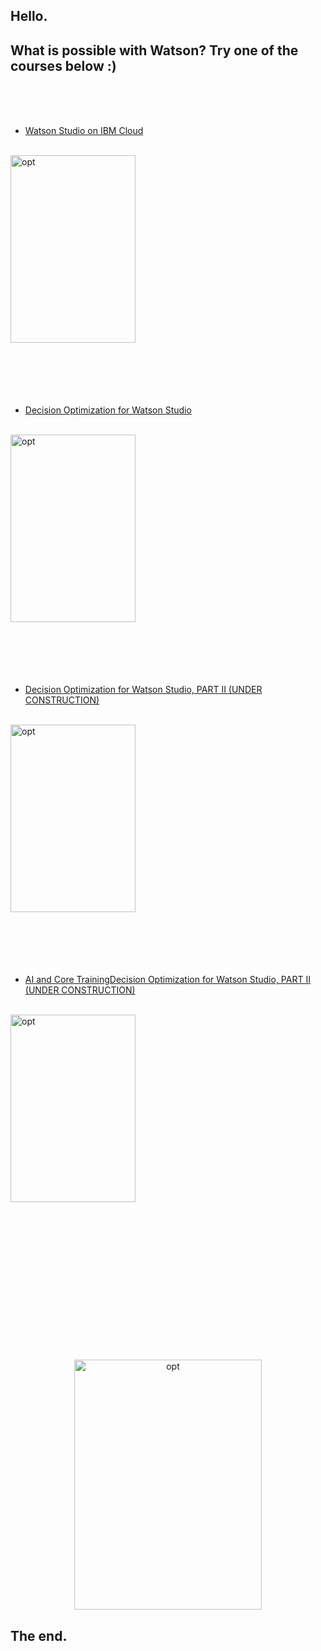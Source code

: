 ## Hello.
## What is possible with Watson? Try one of the courses below :)
<br>
<br>
<br>

* [Watson Studio on IBM Cloud](1-WatsonStudioWorkshop/README.md)   

<br>
<img src="http://ertogrul.github.io/images/watson.gif" width="200" height="300" alt="opt"/>

<br>
<br>
<br>
<br>
<br>
<br>

* [Decision Optimization for Watson Studio](2-DecisionOptimizationWorkshop/README.md)

<br>
<img src="http://ertogrul.github.io/images/optimization.gif" width="200" height="300" alt="opt"/>
<br>
<br>
<br>
<br>
<br>
<br>

* [Decision Optimization for Watson Studio, PART II (UNDER CONSTRUCTION)](3-DecisionOptimizationWorkshopPart2/README.md)

<br>
<img src="http://ertogrul.github.io/images/tumblr_opt3.gif" width="200" height="300" alt="opt"/>
<br>
<br>
<br>
<br>
<br>
<br>

* [AI and Core TrainingDecision Optimization for Watson Studio, PART II (UNDER CONSTRUCTION)](3-DecisionOptimizationWorkshopPart2/README.md)

<br>
<img src="http://ertogrul.github.io/images/tumblr_opt3.gif" width="200" height="300" alt="opt"/>
<br>
<br>
<br>
<br>
<br>
<br>

<p align="center">

<br>
<br>
<br>

<br>
<br>
<br>

<br>
<br>
<br>

<img src="http://ertogrul.github.io/images/tumblr_think.gif" width="300" height="400" alt="opt"/>
</p>





##                 The end.